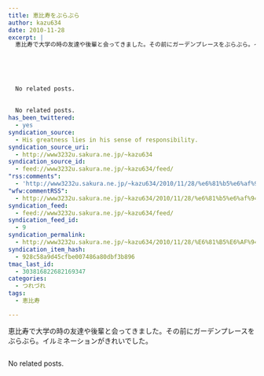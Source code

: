 ```yaml
---
title: 恵比寿をぶらぶら
author: kazu634
date: 2010-11-28
excerpt: |
  恵比寿で大学の時の友達や後輩と会ってきました。その前にガーデンプレースをぶらぶら。イルミネーションがきれいでした。
  
  
  
  
  
  No related posts.
  
  
  No related posts.
has_been_twittered:
  - yes
syndication_source:
  - His greatness lies in his sense of responsibility.
syndication_source_uri:
  - http://www3232u.sakura.ne.jp/~kazu634
syndication_source_id:
  - feed://www3232u.sakura.ne.jp/~kazu634/feed/
"rss:comments":
  - 'http://www3232u.sakura.ne.jp/~kazu634/2010/11/28/%e6%81%b5%e6%af%94%e5%af%bf%e3%82%92%e3%81%b6%e3%82%89%e3%81%b6%e3%82%89/#comments'
"wfw:commentRSS":
  - http://www3232u.sakura.ne.jp/~kazu634/2010/11/28/%e6%81%b5%e6%af%94%e5%af%bf%e3%82%92%e3%81%b6%e3%82%89%e3%81%b6%e3%82%89/feed/
syndication_feed:
  - feed://www3232u.sakura.ne.jp/~kazu634/feed/
syndication_feed_id:
  - 9
syndication_permalink:
  - http://www3232u.sakura.ne.jp/~kazu634/2010/11/28/%E6%81%B5%E6%AF%94%E5%AF%BF%E3%82%92%E3%81%B6%E3%82%89%E3%81%B6%E3%82%89/
syndication_item_hash:
  - 928c58a9d45cfbe007486a80dbf3b896
tmac_last_id:
  - 303816822682169347
categories:
  - つれづれ
tags:
  - 恵比寿

---
```

<div class="pp_items">
<div class="pp_item">
<p>
      恵比寿で大学の時の友達や後輩と会ってきました。その前にガーデンプレースをぶらぶら。イルミネーションがきれいでした。
</p>
</div>
  
<div class="pp_item">
<img style="max-width: 100%;" src="http://static.pixelpipe.com/33eb3b59-53f2-4972-aba9-e1859cbe42c0_b.jpg" alt="" />
</div>
</div>

No related posts.
